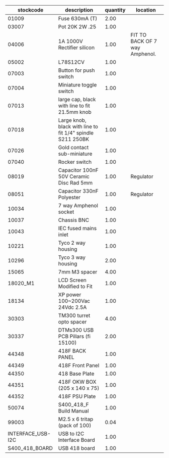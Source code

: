 |stockcode|description|quantity|location|
|---------|-----------|--------|--------|
|01009|Fuse 630mA (T)|2.00||
|03007|Pot 20K 2W .25|1.00||
|04006|1A 1000V Rectifier silicon|1.00|FIT TO BACK OF 7 way Amphenol. |
|05002|L78S12CV|1.00||
|07003|Button for push switch|1.00||
|07004|Miniature toggle switch|1.00||
|07013|large cap, black with line to fit 21.5mm knob|1.00||
|07018|Large knob, black with line to fit 1/4" spindle S211 250BK|1.00||
|07026|Gold contact sub-miniature|1.00||
|07040|Rocker switch|1.00||
|08019|Capacitor 100nF 50V Ceramic Disc Rad 5mm|1.00|Regulator|
|08051|Capacitor 330nF Polyester|1.00|Regulator|
|10034|7 way Amphenol socket|1.00||
|10037|Chassis BNC|1.00||
|10043|IEC fused mains inlet|1.00||
|10221|Tyco 2 way housing|1.00||
|10296|Tyco 3 way housing|2.00||
|15065|7mm M3 spacer|4.00||
|18020_M1|LCD Screen Modified to Fit|1.00||
|18134|XP power 100~200Vac 24Vdc 2.5A|1.00||
|30303|TM300 turret opto spacer|4.00||
|30337|DTMs300 USB PCB Pillars (fi 15100)|2.00||
|44348|418F BACK PANEL|1.00||
|44349|418F Front Panel|1.00||
|44350|418 Base Plate|1.00||
|44351|418F OKW BOX (205 x 140 x 75)|1.00||
|44352|418F PSU Plate|1.00||
|50074|S400_418_F Build Manual|1.00||
|99003|M2.5 x 6 tritap (pack of 100)|0.04||
|INTERFACE_USB-I2C|USB to I2C Interface Board|1.00||
|S400_418_BOARD|USB 418 board|1.00||
